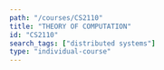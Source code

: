 ```yaml
---
path: "/courses/CS2110"
title: "THEORY OF COMPUTATION"
id: "CS2110"
search_tags: ["distributed systems"]
type: "individual-course"
---
```

